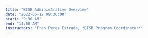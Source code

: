 ```yaml
---
title: "BISB Administrative Overview"
date: "2022-06-12 09:30:00"
start: "9:30 AM"
end: "11:00 AM"
instructors: "Fran Perez Estrada, *BISB Program Coordinator*"
---
```


